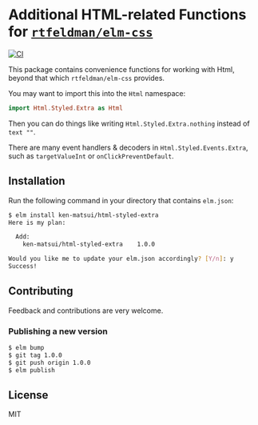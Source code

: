 # Additional HTML-related Functions for [`rtfeldman/elm-css`](https://github.com/rtfeldman/elm-css)

[![CI](https://github.com/ken-matsui/html-styled-extra/actions/workflows/elm.yml/badge.svg)](https://github.com/ken-matsui/html-styled-extra/actions/workflows/elm.yml)

This package contains convenience functions for working with Html, beyond that
which `rtfeldman/elm-css` provides.

You may want to import this into the `Html` namespace:

```elm
import Html.Styled.Extra as Html
```

Then you can do things like writing `Html.Styled.Extra.nothing` instead of `text ""`.

There are many event handlers & decoders in `Html.Styled.Events.Extra`, such as
`targetValueInt` or `onClickPreventDefault`.

## Installation

Run the following command in your directory that contains `elm.json`:

```bash
$ elm install ken-matsui/html-styled-extra
Here is my plan:

  Add:
    ken-matsui/html-styled-extra    1.0.0

Would you like me to update your elm.json accordingly? [Y/n]: y
Success!
```

## Contributing

Feedback and contributions are very welcome.

### Publishing a new version

```sh
$ elm bump
$ git tag 1.0.0
$ git push origin 1.0.0
$ elm publish
```

## License

MIT
